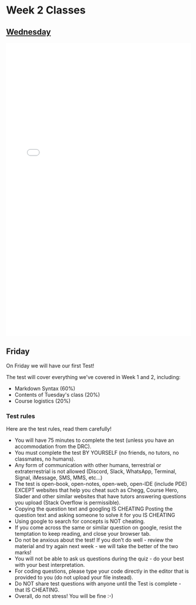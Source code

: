 # Week 2 Classes

## [Wednesday](https://github.com/ubco-cmps/cosc122_course/raw/main/files/Class2A.pdf)


<iframe src="../../Class2A.pdf" width="100%" height="800px" frameBorder="0"> </iframe>

## Friday

On Friday we will have our first Test!

The test will cover everything we've covered in Week 1 and 2, including:

- Markdown Syntax (60%)
- Contents of Tuesday's class (20%)
- Course logistics (20%)

### Test rules

Here are the test rules, read them carefully!

- You will have 75 minutes to complete the test (unless you have an accommodation from the DRC).
- You must complete the test BY YOURSELF (no friends, no tutors, no classmates, no humans).
- Any form of communication with other humans, terrestrial or extraterrestrial is not allowed (Discord, Slack, WhatsApp, Terminal, Signal, iMessage, SMS, MMS, etc…)
- The test is open-book, open-notes, open-web, open-IDE (include PDE) EXCEPT websites that help you cheat such as Chegg, Course Hero, Slader and other similar websites that have tutors answering questions you upload (Stack Overflow is permissible).
- Copying the question text and googling IS CHEATING Posting the question text and asking someone to solve it for you IS CHEATING
- Using google to search for concepts is NOT cheating.
- If you come across the same or similar question on google, resist the temptation to keep reading, and close your browser tab.
- Do not be anxious about the test! If you don’t do well - review the material and try again next week - we will take the better of the two marks!
- You will not be able to ask us questions during the quiz - do your best with your best interpretation.
- For coding questions, please type your code directly in the editor that is provided to you (do not upload your file instead).
- Do NOT share test questions with anyone until the Test is complete - that IS CHEATING.
- Overall, do not stress! You will be fine :-)